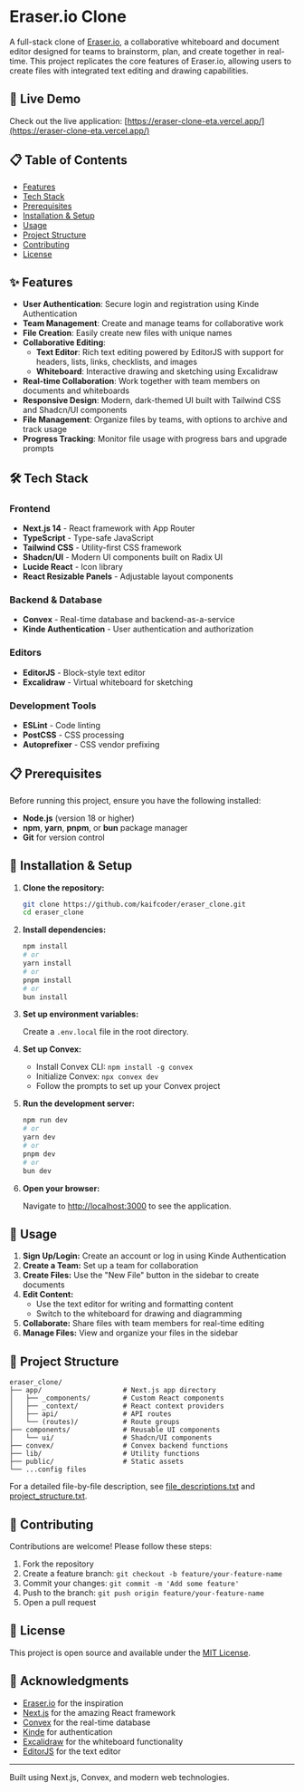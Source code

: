 # Eraser.io Clone

A full-stack clone of [Eraser.io](https://eraser.io/), a collaborative whiteboard and document editor designed for teams to brainstorm, plan, and create together in real-time. This project replicates the core features of Eraser.io, allowing users to create files with integrated text editing and drawing capabilities.

## 🚀 Live Demo

Check out the live application: [https://eraser-clone-eta.vercel.app/](https://eraser-clone-eta.vercel.app/)

## 📋 Table of Contents

- [Features](#features)
- [Tech Stack](#tech-stack)
- [Prerequisites](#prerequisites)
- [Installation & Setup](#installation--setup)
- [Usage](#usage)
- [Project Structure](#project-structure)
- [Contributing](#contributing)
- [License](#license)

## ✨ Features

- **User Authentication**: Secure login and registration using Kinde Authentication
- **Team Management**: Create and manage teams for collaborative work
- **File Creation**: Easily create new files with unique names
- **Collaborative Editing**:
  - **Text Editor**: Rich text editing powered by EditorJS with support for headers, lists, links, checklists, and images
  - **Whiteboard**: Interactive drawing and sketching using Excalidraw
- **Real-time Collaboration**: Work together with team members on documents and whiteboards
- **Responsive Design**: Modern, dark-themed UI built with Tailwind CSS and Shadcn/UI components
- **File Management**: Organize files by teams, with options to archive and track usage
- **Progress Tracking**: Monitor file usage with progress bars and upgrade prompts

## 🛠 Tech Stack

### Frontend

- **Next.js 14** - React framework with App Router
- **TypeScript** - Type-safe JavaScript
- **Tailwind CSS** - Utility-first CSS framework
- **Shadcn/UI** - Modern UI components built on Radix UI
- **Lucide React** - Icon library
- **React Resizable Panels** - Adjustable layout components

### Backend & Database

- **Convex** - Real-time database and backend-as-a-service
- **Kinde Authentication** - User authentication and authorization

### Editors

- **EditorJS** - Block-style text editor
- **Excalidraw** - Virtual whiteboard for sketching

### Development Tools

- **ESLint** - Code linting
- **PostCSS** - CSS processing
- **Autoprefixer** - CSS vendor prefixing

## 📋 Prerequisites

Before running this project, ensure you have the following installed:

- **Node.js** (version 18 or higher)
- **npm**, **yarn**, **pnpm**, or **bun** package manager
- **Git** for version control

## 🚀 Installation & Setup

1. **Clone the repository:**

   ```bash
   git clone https://github.com/kaifcoder/eraser_clone.git
   cd eraser_clone
   ```

2. **Install dependencies:**

   ```bash
   npm install
   # or
   yarn install
   # or
   pnpm install
   # or
   bun install
   ```

3. **Set up environment variables:**

   Create a `.env.local` file in the root directory.
4. **Set up Convex:**

   - Install Convex CLI: `npm install -g convex`
   - Initialize Convex: `npx convex dev`
   - Follow the prompts to set up your Convex project

5. **Run the development server:**

   ```bash
   npm run dev
   # or
   yarn dev
   # or
   pnpm dev
   # or
   bun dev
   ```

6. **Open your browser:**

   Navigate to [http://localhost:3000](http://localhost:3000) to see the application.

## 📖 Usage

1. **Sign Up/Login:** Create an account or log in using Kinde Authentication
2. **Create a Team:** Set up a team for collaboration
3. **Create Files:** Use the "New File" button in the sidebar to create documents
4. **Edit Content:**
   - Use the text editor for writing and formatting content
   - Switch to the whiteboard for drawing and diagramming
5. **Collaborate:** Share files with team members for real-time editing
6. **Manage Files:** View and organize your files in the sidebar

## 📁 Project Structure

```
eraser_clone/
├── app/                    # Next.js app directory
│   ├── _components/        # Custom React components
│   ├── _context/           # React context providers
│   ├── api/                # API routes
│   └── (routes)/           # Route groups
├── components/             # Reusable UI components
│   └── ui/                 # Shadcn/UI components
├── convex/                 # Convex backend functions
├── lib/                    # Utility functions
├── public/                 # Static assets
└── ...config files
```

For a detailed file-by-file description, see [file_descriptions.txt](./file_descriptions.txt) and [project_structure.txt](./project_structure.txt).

## 🤝 Contributing

Contributions are welcome! Please follow these steps:

1. Fork the repository
2. Create a feature branch: `git checkout -b feature/your-feature-name`
3. Commit your changes: `git commit -m 'Add some feature'`
4. Push to the branch: `git push origin feature/your-feature-name`
5. Open a pull request

## 📄 License

This project is open source and available under the [MIT License](LICENSE).

## 🙏 Acknowledgments

- [Eraser.io](https://eraser.io/) for the inspiration
- [Next.js](https://nextjs.org/) for the amazing React framework
- [Convex](https://www.convex.dev/) for the real-time database
- [Kinde](https://kinde.com/) for authentication
- [Excalidraw](https://excalidraw.com/) for the whiteboard functionality
- [EditorJS](https://editorjs.io/) for the text editor

---

Built using Next.js, Convex, and modern web technologies.
